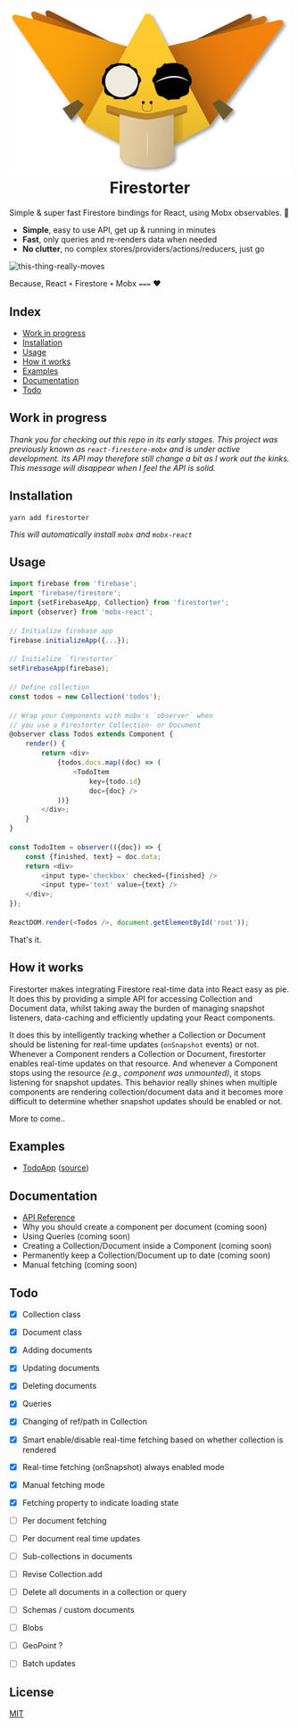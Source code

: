 <h1 align="center">
  <img src="./logo.jpg" style="max-height: 320px;"/><br>
  Firestorter
</h1>


Simple & super fast Firestore bindings for React, using Mobx observables. 🤘

- **Simple**, easy to use API, get up & running in minutes
- **Fast**, only queries and re-renders data when needed
- **No clutter**, no complex stores/providers/actions/reducers, just go


![this-thing-really-moves](./this-thing-really-moves.gif)

Because, React `+` Firestore `+` Mobx `===` ❤️

## Index

- [Work in progress](#work-in-progress)
- [Installation](#installation)
- [Usage](#usage)
- [How it works](#how-it-works)
- [Examples](#examples)
- [Documentation](./docs/API.md)
- [Todo](#todo)


## Work in progress

*Thank you for checking out this repo in its early stages. This project was 
previously known as `react-firestore-mobx` and is under active development.
Its API may therefore still change a bit as I work out the kinks.
This message will disappear when I feel the API is solid.*


## Installation

	yarn add firestorter
	
*This will automatically install `mobx` and `mobx-react`*

## Usage

```js
import firebase from 'firebase';
import 'firebase/firestore';
import {setFirebaseApp, Collection} from 'firestorter';
import {observer} from 'mobx-react';

// Initialize firebase app
firebase.initializeApp({...});

// Initialize `firestorter`
setFirebaseApp(firebase);

// Define collection
const todos = new Collection('todos');

// Wrap your Components with mobx's `observer` when
// you use a Firestorter Collection- or Document
@observer class Todos extends Component {
	render() {
		return <div>
			{todos.docs.map((doc) => (
				<TodoItem
					key={todo.id}
					doc={doc} />
			))}
		</div>;
	}
}

const TodoItem = observer(({doc}) => {
	const {finished, text} = doc.data;
	return <div>
		<input type='checkbox' checked={finished} />
		<input type='text' value={text} />
	</div>;
});

ReactDOM.render(<Todos />, document.getElementById('root'));
```

That's it.


## How it works

Firestorter makes integrating Firestore real-time data into React easy as pie. It does this by providing a simple API for accessing Collection and Document data, whilst taking away the burden of managing snapshot listeners, data-caching and efficiently updating your React components.

It does this by intelligently tracking whether a Collection or Document should be listening for real-time updates (`onSnapshot` events) or not. Whenever a Component renders a Collection or Document, firestorter enables real-time updates on that resource. And whenever a Component stops using the resource *(e.g., component was unmounted)*, it stops listening for snapshot updates. This behavior really shines when multiple components are rendering collection/document data and it becomes more difficult to determine whether snapshot updates should be enabled or not.

More to come..

## Examples

- [TodoApp](https://rawgit.com/IjzerenHein/firestorter/master/examples/todoApp/build/index.html) ([source](./examples/todoApp/src))


## Documentation

- [API Reference](./docs/API.md)
- Why you should create a component per document (coming soon)
- Using Queries (coming soon)
- Creating a Collection/Document inside a Component (coming soon)
- Permanently keep a Collection/Document up to date (coming soon)
- Manual fetching (coming soon)


## Todo

- [x] Collection class
- [x] Document class
- [x] Adding documents
- [x] Updating documents
- [x] Deleting documents
- [x] Queries
- [x] Changing of ref/path in Collection
- [x] Smart enable/disable real-time fetching based on whether collection is rendered
- [x] Real-time fetching (onSnapshot) always enabled mode
- [x] Manual fetching mode
- [x] Fetching property to indicate loading state
- [ ] Per document fetching
- [ ] Per document real time updates
- [ ] Sub-collections in documents
- [ ] Revise Collection.add
- [ ] Delete all documents in a collection or query
- [ ] Schemas / custom documents
- [ ] Blobs
- [ ] GeoPoint ?
- [ ] Batch updates


## License

[MIT](./LICENSE.txt)
